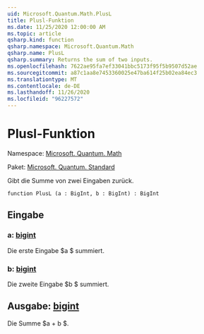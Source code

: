 ```yaml
---
uid: Microsoft.Quantum.Math.PlusL
title: Plusl-Funktion
ms.date: 11/25/2020 12:00:00 AM
ms.topic: article
qsharp.kind: function
qsharp.namespace: Microsoft.Quantum.Math
qsharp.name: PlusL
qsharp.summary: Returns the sum of two inputs.
ms.openlocfilehash: 7622ae95fa7ef33041bbc5173f95f5b9507d52ae
ms.sourcegitcommit: a87c1aa8e7453360025e47ba614f25b02ea84ec3
ms.translationtype: MT
ms.contentlocale: de-DE
ms.lasthandoff: 11/26/2020
ms.locfileid: "96227572"
---
```

# <a name="plusl-function"></a>Plusl-Funktion

Namespace: [Microsoft. Quantum. Math](xref:Microsoft.Quantum.Math)

Paket: [Microsoft. Quantum. Standard](https://nuget.org/packages/Microsoft.Quantum.Standard)


Gibt die Summe von zwei Eingaben zurück.

```qsharp
function PlusL (a : BigInt, b : BigInt) : BigInt
```


## <a name="input"></a>Eingabe

### <a name="a--bigint"></a>a: [bigint](xref:microsoft.quantum.lang-ref.bigint)

Die erste Eingabe $a $ summiert.


### <a name="b--bigint"></a>b: [bigint](xref:microsoft.quantum.lang-ref.bigint)

Die zweite Eingabe $b $ summiert.



## <a name="output--bigint"></a>Ausgabe: [bigint](xref:microsoft.quantum.lang-ref.bigint)

Die Summe $a + b $.